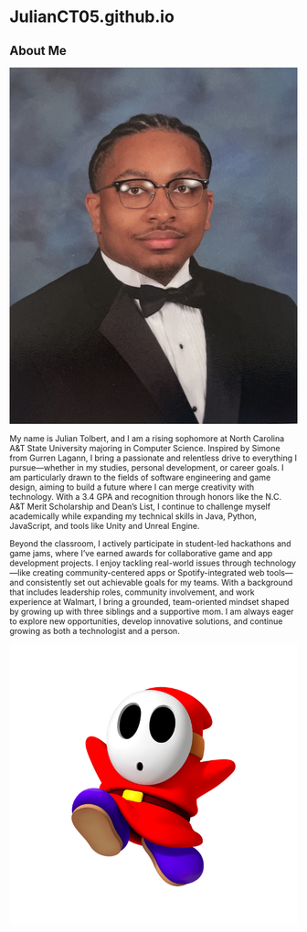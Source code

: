 # JulianCT05.github.io

<h2> About Me</h2>
<img src="image.jpg">

<p> My name is Julian Tolbert, and I am a rising sophomore at North Carolina A&T State University majoring in Computer Science. Inspired by Simone from Gurren Lagann, I bring a passionate and relentless drive to everything I pursue—whether in my studies, personal development, or career goals. I am particularly drawn to the fields of software engineering and game design, aiming to build a future where I can merge creativity with technology. With a 3.4 GPA and recognition through honors like the N.C. A&T Merit Scholarship and Dean’s List, I continue to challenge myself academically while expanding my technical skills in Java, Python, JavaScript, and tools like Unity and Unreal Engine.</p>

<p> Beyond the classroom, I actively participate in student-led hackathons and game jams, where I’ve earned awards for collaborative game and app development projects. I enjoy tackling real-world issues through technology—like creating community-centered apps or Spotify-integrated web tools—and consistently set out achievable goals for my teams. With a background that includes leadership roles, community involvement, and work experience at Walmart, I bring a grounded, team-oriented mindset shaped by growing up with three siblings and a supportive mom. I am always eager to explore new opportunities, develop innovative solutions, and continue growing as both a technologist and a person.</p>

<img src="shyguy.png">
